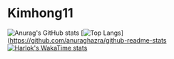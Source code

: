 # Kimhong11

![Anurag's GitHub stats](https://github-readme-stats.vercel.app/api?username=kimhong0111&show_icons=true&theme=outrun)
[![Top Langs](https://github-readme-stats.vercel.app/api/top-langs/?username=kimhong0111)](https://github.com/anuraghazra/github-readme-stats
[![Harlok's WakaTime stats](https://github-readme-stats.vercel.app/api/wakatime?username=kimhong0111)](https://github.com/anuraghazra/github-readme-stats)



